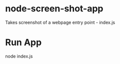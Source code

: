 # node-screen-shot-app
Takes screenshot of a webpage
entry point - index.js


# Run App
node index.js

